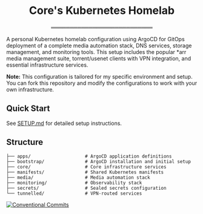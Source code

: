<div align="center">

# Core's Kubernetes Homelab
═══════════════════════════

</div>

A personal Kubernetes homelab configuration using ArgoCD for GitOps deployment of a complete media automation stack, DNS services, storage management, and monitoring tools. This setup includes the popular *arr media management suite, torrent/usenet clients with VPN integration, and essential infrastructure services.

**Note:** This configuration is tailored for my specific environment and setup. You can fork this repository and modify the configurations to work with your own infrastructure.

## Quick Start

See [SETUP.md](SETUP.md) for detailed setup instructions.

## Structure

```
├── apps/                    # ArgoCD application definitions
├── bootstrap/               # ArgoCD installation and initial setup
├── core/                    # Core infrastructure services
├── manifests/               # Shared Kubernetes manifests
├── media/                   # Media automation stack
├── monitoring/              # Observability stack
├── secrets/                 # Sealed secrets configuration
└── tunnelled/               # VPN-routed services
```

[![Conventional Commits](https://img.shields.io/badge/Conventional%20Commits-1.0.0-yellow.svg)](https://conventionalcommits.org)
